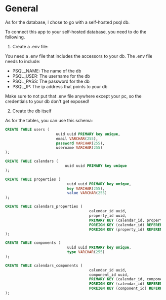 # General
As for the database, I chose to go with a self-hosted psql db.

To connect this app to your self-hosted database, you need to do the following.

1. Create a .env file:

You need a .env file that includes the accessors to your db. The .env file needs to include:
- PSQL_NAME: The name of the db
- PSQL_USER: The username for the db
- PSQL_PASS: The password for the db
- PSQL_IP: The ip address that points to your db

Make sure to not put that .env file anywhere except your pc, so the credentials to your db don't get exposed!

2. Create the db itself

As for the tables, you can use this schema:

```sql
CREATE TABLE users (
                       uuid uuid PRIMARY key unique,
                       email VARCHAR(255),
                       password VARCHAR(255),
                       username VARCHAR(255)
);

CREATE TABLE calendars (
                           uuid uuid PRIMARY key unique
);

CREATE TABLE properties (
                            uuid uuid PRIMARY key unique,
                            key VARCHAR(255),
                            value VARCHAR(255)
);

CREATE TABLE calendars_properties (
                                      calendar_id uuid,
                                      property_id uuid,
                                      PRIMARY KEY (calendar_id, property_id),
                                      FOREIGN KEY (calendar_id) REFERENCES calendars (uuid),
                                      FOREIGN KEY (property_id) REFERENCES properties (uuid)
);

CREATE TABLE components (
                            uuid uuid PRIMARY key unique,
                            type VARCHAR(255)
);

CREATE TABLE calendars_components (
                                      calendar_id uuid,
                                      component_id uuid,
                                      PRIMARY KEY (calendar_id, component_id),
                                      FOREIGN KEY (calendar_id) REFERENCES calendars (uuid),
                                      FOREIGN KEY (component_id) REFERENCES components (uuid)
);
```
